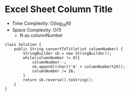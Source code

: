 # Excel Sheet Column Title

- Time Complexity: O(log<sub>26</sub>N)
- Space Complexity: O(1)
  - N as columnNumber

```
class Solution {
    public String convertToTitle(int columnNumber) {
        StringBuilder sb = new StringBuilder();
        while(columnNumber != 0){
            columnNumber--;
            sb.append((char)('A' + columnNumber%26));
            columnNumber /= 26;
        }
        return sb.reverse().toString();
    }
}
```
